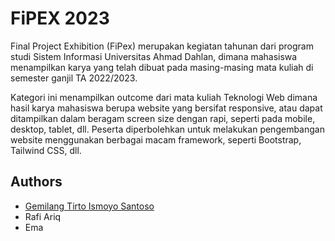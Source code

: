 
# FiPEX 2023 


Final Project Exhibition (FiPex) merupakan kegiatan tahunan dari program studi Sistem Informasi Universitas Ahmad Dahlan, dimana mahasiswa menampilkan karya yang telah dibuat pada masing-masing mata kuliah di semester ganjil TA 2022/2023.

Kategori ini menampilkan outcome dari
mata kuliah Teknologi Web dimana hasil karya mahasiswa berupa website yang bersifat
responsive, atau dapat ditampilkan dalam beragam screen size dengan rapi, seperti pada
mobile, desktop, tablet, dll. Peserta diperbolehkan untuk melakukan pengembangan website
menggunakan berbagai macam framework, seperti Bootstrap, Tailwind CSS, dll.
## Authors

- [Gemilang Tirto Ismoyo Santoso](https://www.github.com/Woolf14)
- Rafi Ariq
- Ema

